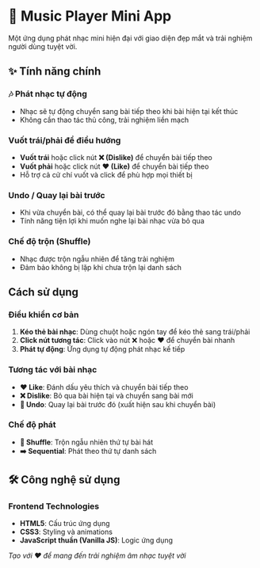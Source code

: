 # 🎵 Music Player Mini App

Một ứng dụng phát nhạc mini hiện đại với giao diện đẹp mắt và trải nghiệm người dùng tuyệt vời.

## ✨ Tính năng chính

### 🎶 Phát nhạc tự động
- Nhạc sẽ tự động chuyển sang bài tiếp theo khi bài hiện tại kết thúc
- Không cần thao tác thủ công, trải nghiệm liền mạch

### Vuốt trái/phải để điều hướng
- **Vuốt trái** hoặc click nút **❌ (Dislike)** để chuyển bài tiếp theo
- **Vuốt phải** hoặc click nút **❤️ (Like)** để chuyển bài tiếp theo
- Hỗ trợ cả cử chí vuốt và click để phù hợp mọi thiết bị

### Undo / Quay lại bài trước
- Khi vừa chuyển bài, có thể quay lại bài trước đó bằng thao tác undo
- Tính năng tiện lợi khi muốn nghe lại bài nhạc vừa bỏ qua

### Chế độ trộn (Shuffle)
- Nhạc được trộn ngẫu nhiên để tăng trải nghiệm
- Đảm bảo không bị lặp khi chưa trộn lại danh sách

## Cách sử dụng

### Điều khiển cơ bản
1. **Kéo thẻ bài nhạc**: Dùng chuột hoặc ngón tay để kéo thẻ sang trái/phải
2. **Click nút tương tác**: Click vào nút ❌ hoặc ❤️ để chuyển bài nhanh
3. **Phát tự động**: Ứng dụng tự động phát nhạc kế tiếp

### Tương tác với bài nhạc
- **❤️ Like**: Đánh dấu yêu thích và chuyển bài tiếp theo
- **❌ Dislike**: Bỏ qua bài hiện tại và chuyển sang bài mới
- **🔄 Undo**: Quay lại bài trước đó (xuất hiện sau khi chuyển bài)

### Chế độ phát
- **🔀 Shuffle**: Trộn ngẫu nhiên thứ tự bài hát
- **➡️ Sequential**: Phát theo thứ tự danh sách

## 🛠 Công nghệ sử dụng

### Frontend Technologies
- **HTML5**: Cấu trúc ứng dụng
- **CSS3**: Styling và animations
- **JavaScript thuần (Vanilla JS)**: Logic ứng dụng


*Tạo với ❤️ để mang đến trải nghiệm âm nhạc tuyệt vời*